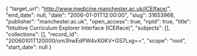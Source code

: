 {
  "target_url": "http://www.medicine.manchester.ac.uk/ICEIface/", 
  "end_date": null, 
  "date": "2006-01-01T12:00:00", 
  "slug": 31653968, 
  "publisher": "manchester.ac.uk", 
  "open_access": true, 
  "npld": true, 
  "title": "Intuitive Curriculum Explorer Interface (ICEIface)", 
  "subjects": [], 
  "collections": [], 
  "record_id": "20060101T120000/om3hwEdPW4vXGKV+GS7Lxg==", 
  "scope": "root", 
  "start_date": null
}

